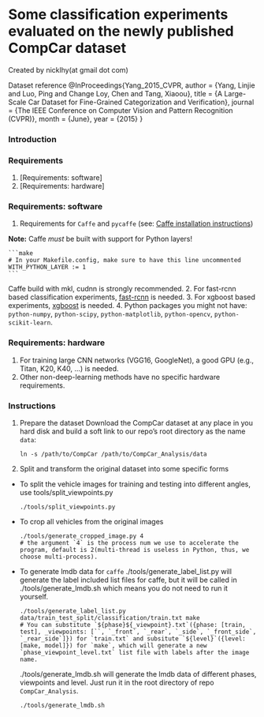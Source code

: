 # Some classification experiments evaluated on the newly published CompCar dataset
Created by nicklhy(at gmail dot com)

Dataset reference
@InProceedings{Yang_2015_CVPR,
    author = {Yang, Linjie and Luo, Ping and Change Loy, Chen and Tang, Xiaoou},
    title = {A Large-Scale Car Dataset for Fine-Grained Categorization and Verification},
    journal = {The IEEE Conference on Computer Vision and Pattern Recognition (CVPR)},
    month = {June},
    year = {2015}
}

### Introduction

### Requirements
1. [Requirements: software]
2. [Requirements: hardware]

### Requirements: software
1. Requirements for `Caffe` and `pycaffe` (see: [Caffe installation instructions](http://caffe.berkeleyvision.org/installation.html))

  **Note:** Caffe *must* be built with support for Python layers!

    ```make
    # In your Makefile.config, make sure to have this line uncommented
    WITH_PYTHON_LAYER := 1
    ```
Caffe build with mkl, cudnn is strongly recommended.
2. For fast-rcnn based classification experiments, [fast-rcnn](https://github.com/rbgirshick/fast-rcnn) is needed.
3. For xgboost based experiments, [xgboost](https://github.com/dmlc/xgboost) is needed.
4. Python packages you might not have: `python-numpy`, `python-scipy`, `python-matplotlib`, `python-opencv`, `python-scikit-learn`.

### Requirements: hardware
1. For training large CNN networks (VGG16, GoogleNet), a good GPU (e.g., Titan, K20, K40, ...) is needed.
2. Other non-deep-learning methods have no specific hardware requirements.

### Instructions
1. Prepare the dataset
Download the CompCar dataset at any place in you hard disk and build a soft link to our repo’s root directory as the name `data`:

    ```
    ln -s /path/to/CompCar /path/to/CompCar_Analysis/data
    ```

2. Split and transform the original dataset into some specific forms

* To split the vehicle images for training and testing into different angles, use tools/split_viewpoints.py

    ```
    ./tools/split_viewpoints.py
    ```

* To crop all vehicles from the original images

    ```
    ./tools/generate_cropped_image.py 4
    # the argument `4` is the process num we use to accelerate the program, default is 2(multi-thread is useless in Python, thus, we choose multi-process).
    ```

* To generate lmdb data for `caffe`
    ./tools/generate_label_list.py will generate the label included list files for caffe, but it will be called in ./tools/generate_lmdb.sh which means you do not need to run it yourself.

    ```
    ./tools/generate_label_list.py data/train_test_split/classification/train.txt make
    # You can substitute `${phase}${_viewpoint}.txt`({phase: [train, test], _viewpoints: [``, `_front`, `_rear`, `_side`, `_front_side`, `_rear_side`]}) for `train.txt` and subsitute `${level}`({level: [make, model]}) for `make`, which will generate a new `phase_viewpoint_level.txt` list file with labels after the image name.
    ```

    ./tools/generate_lmdb.sh will generate the lmdb data of different phases, viewpoints and level. Just run it in the root directory of repo `CompCar_Analysis`.

    ```
    ./tools/generate_lmdb.sh
    ```

